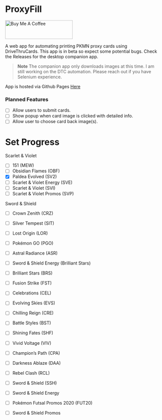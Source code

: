 # ProxyFill
<a href="https://www.buymeacoffee.com/NathenxBrewer" target="_blank"><img src="https://cdn.buymeacoffee.com/buttons/v2/default-yellow.png" alt="Buy Me A Coffee" style="height: 60px !important;width: 217px !important;" ></a>

A web app for automating printing PKMN proxy cards using DriveThruCards.
This app is in beta so expect some potential bugs. Check the Releases for the desktop companion app. 

> **Note**
>The companion app only downloads images at this time. I am still working on the DTC automation. Please reach out if you have Selenium experience.

App is hosted via Github Pages <a href="https://nathenxbrewer.github.io/ProxyFill/" target="_blank">Here</a>

### Planned Features

- [ ] Allow users to submit cards.
- [ ] Show popup when card image is clicked with detailed info.
- [ ] Allow user to choose card back image(s).

# Set Progress
Scarlet & Violet
- [ ] 151 (MEW)
- [ ] Obsidian Flames (OBF)
- [x] Paldea Evolved (SV2)
- [ ] Scarlet & Violet Energy (SVE)
- [ ] Scarlet & Violet (SVI)
- [ ] Scarlet & Violet Promos (SVP)
      
Sword & Shield
- [ ] Crown Zenith (CRZ)
- [ ] Silver Tempest (SIT)
- [ ] Lost Origin (LOR)
- [ ] Pokémon GO (PGO)
- [ ] Astral Radiance (ASR)
- [ ] Sword & Shield Energy (Brilliant Stars)
- [ ] Brilliant Stars (BRS)
- [ ] Fusion Strike (FST)
- [ ] Celebrations (CEL)
- [ ] Evolving Skies (EVS)
- [ ] Chilling Reign (CRE)
- [ ] Battle Styles (BST)
- [ ] Shining Fates (SHF)
- [ ] Vivid Voltage (VIV)
- [ ] Champion’s Path (CPA)
- [ ] Darkness Ablaze (DAA)
- [ ] Rebel Clash (RCL)
- [ ] Sword & Shield (SSH)
- [ ] Sword & Shield Energy
- [ ] Pokémon Futsal Promos 2020 (FUT20)
- [ ] Sword & Shield Promos

